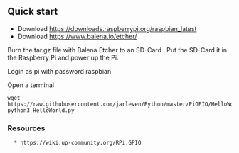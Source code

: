 ## Quick start

* Download https://downloads.raspberrypi.org/raspbian_latest
* Download https://www.balena.io/etcher/

Burn the tar.gz file with Balena Etcher to an SD-Card . Put the SD-Card it in the Raspberry Pi and power up the Pi.


Login as pi with password raspbian

Open a terminal
```
wget https://raw.githubusercontent.com/jarleven/Python/master/PiGPIO/HelloWorld.py
python3 HelloWorld.py
```


### Resources

```
  * https://wiki.up-community.org/RPi.GPIO
```
